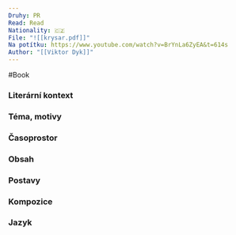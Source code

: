 ```yaml
---
Druhy: PR
Read: Read
Nationality: 🇨🇿
File: "![[krysar.pdf]]"
Na potítku: https://www.youtube.com/watch?v=BrYnLa6ZyEA&t=614s
Author: "[[Viktor Dyk]]"
---
```

#Book
### Literární kontext
### Téma, motivy
### Časoprostor
### Obsah
### Postavy
### Kompozice
### Jazyk